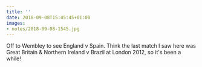 ```yaml
---
title: ''
date: 2018-09-08T15:45:45+01:00
images:
- notes/2018-09-08-1545.jpg
---
```

Off to Wembley to see England v Spain. Think the last match I saw here was Great Britain & Northern Ireland v Brazil at London 2012, so it's been a while!
